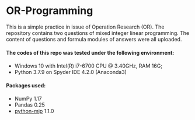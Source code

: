 # OR-Programming
This is a simple practice in issue of Operation Research (OR). The repository contains two questions of mixed integer linear programming. The content of questions and formula modules of answers were all uploaded. 

#### The codes of this repo was tested under the following environment: <h4>
* Windows 10 with Intel(R) i7-6700 CPU @ 3.40GHz, RAM 16G;
* Python 3.7.9 on Spyder IDE 4.2.0 (Anaconda3)

#### Packages used: <h4>
* NumPy 1.17
* Pandas 0.25
* [python-mip](https://github.com/coin-or/python-mip) 1.1.0
